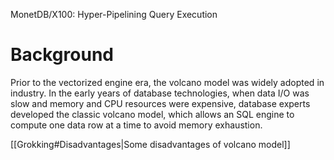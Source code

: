 MonetDB/X100: Hyper-Pipelining Query Execution

# Background

Prior to the vectorized engine era, the volcano model was widely adopted in industry. In the early years of database technologies, when data I/O was slow and memory and CPU resources were expensive, database experts developed the classic volcano model, which allows an SQL engine to compute one data row at a time to avoid memory exhaustion.

[[Grokking#Disadvantages|Some disadvantages of volcano model]]


